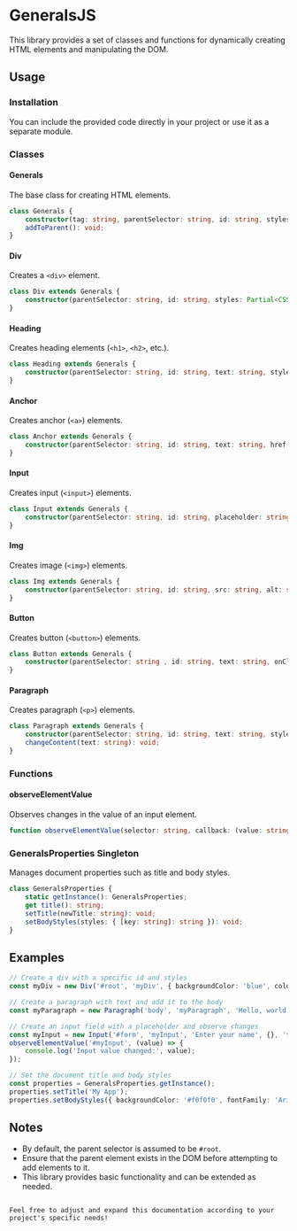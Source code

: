 # GeneralsJS

This library provides a set of classes and functions for dynamically creating HTML elements and manipulating the DOM.

## Usage

### Installation

You can include the provided code directly in your project or use it as a separate module.

### Classes

#### Generals

The base class for creating HTML elements.

```typescript
class Generals {
    constructor(tag: string, parentSelector: string, id: string, styles: Partial<CSSStyleDeclaration>);
    addToParent(): void;
}
```

#### Div

Creates a `<div>` element.

```typescript
class Div extends Generals {
    constructor(parentSelector: string, id: string, styles: Partial<CSSStyleDeclaration>);
}
```

#### Heading

Creates heading elements (`<h1>`, `<h2>`, etc.).

```typescript
class Heading extends Generals {
    constructor(parentSelector: string, id: string, text: string, styles: Partial<CSSStyleDeclaration>, level: number = 1);
}
```

#### Anchor

Creates anchor (`<a>`) elements.

```typescript
class Anchor extends Generals {
    constructor(parentSelector: string, id: string, text: string, href: string, styles: Partial<CSSStyleDeclaration>);
}
```

#### Input

Creates input (`<input>`) elements.

```typescript
class Input extends Generals {
    constructor(parentSelector: string, id: string, placeholder: string, styles: Partial<CSSStyleDeclaration>, type: string = 'text');
}
```

#### Img

Creates image (`<img>`) elements.

```typescript
class Img extends Generals {
    constructor(parentSelector: string, id: string, src: string, alt: string, styles: Partial<CSSStyleDeclaration>);
}
```

#### Button

Creates button (`<button>`) elements.

```typescript
class Button extends Generals {
    constructor(parentSelector: string , id: string, text: string, onClick: () => void, styles: Partial<CSSStyleDeclaration>);
}
```

#### Paragraph

Creates paragraph (`<p>`) elements.

```typescript
class Paragraph extends Generals {
    constructor(parentSelector: string, id: string, text: string, styles: Partial<CSSStyleDeclaration>);
    changeContent(text: string): void;
}
```

### Functions

#### observeElementValue

Observes changes in the value of an input element.

```typescript
function observeElementValue(selector: string, callback: (value: string) => void): void;
```

### GeneralsProperties Singleton

Manages document properties such as title and body styles.

```typescript
class GeneralsProperties {
    static getInstance(): GeneralsProperties;
    get title(): string;
    setTitle(newTitle: string): void;
    setBodyStyles(styles: { [key: string]: string }): void;
}
```

## Examples

```typescript
// Create a div with a specific id and styles
const myDiv = new Div('#root', 'myDiv', { backgroundColor: 'blue', color: 'white' });

// Create a paragraph with text and add it to the body
const myParagraph = new Paragraph('body', 'myParagraph', 'Hello, world!', { fontSize: '16px' });

// Create an input field with a placeholder and observe changes
const myInput = new Input('#form', 'myInput', 'Enter your name', {}, 'text');
observeElementValue('#myInput', (value) => {
    console.log('Input value changed:', value);
});

// Set the document title and body styles
const properties = GeneralsProperties.getInstance();
properties.setTitle('My App');
properties.setBodyStyles({ backgroundColor: '#f0f0f0', fontFamily: 'Arial, sans-serif' });
```

## Notes

- By default, the parent selector is assumed to be `#root`.
- Ensure that the parent element exists in the DOM before attempting to add elements to it.
- This library provides basic functionality and can be extended as needed.
```

Feel free to adjust and expand this documentation according to your project's specific needs!
